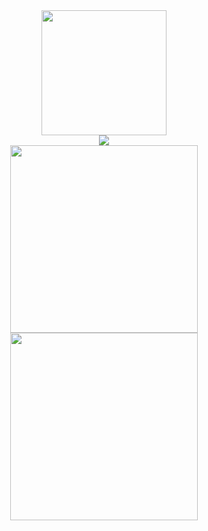 <div align="center">
    <img height="200px" src="https://github-readme-streak-stats.herokuapp.com/?user=BarganConstantin"/>
</div>
<div align="center">
	<img src="https://cdn.jsdelivr.net/gh/holic-x/holic-x/assets/github-contribution-grid-snake.svg" />
</div>

<div align="center">
    <img height="300px" src="https://activity-graph.herokuapp.com/graph?username=BarganConstantin&theme=github"/>
</div>

<div align="center">
    <img height="300px" src="https://metrics.lecoq.io/BarganConstantin?template=classic&config.timezone=Asia%2FShanghai"/>
</div>
